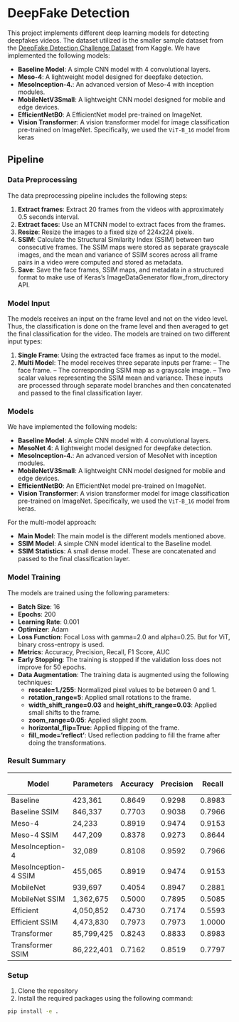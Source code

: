 # DeepFake Detection 
This project implements different deep learning models for detecting deepfakes videos. The dataset utilized is the smaller sample dataset from the [DeepFake Detection Challenge Dataset](https://kaggle.com/deepfake-detection-challenge) from Kaggle. We have implemented the following models:
- **Baseline Model**: A simple CNN model with 4 convolutional layers.
- **Meso-4**: A lightweight model designed for deepfake detection.
- **MesoInception-4.**: An advanced version of Meso-4 with inception modules.
- **MobileNetV3Small**: A lightweight CNN model designed for mobile and edge devices.
- **EfficientNetB0**: A  EfficientNet model pre-trained on ImageNet.
- **Vision Transformer**: A vision transformer model for image classification pre-trained on ImageNet. Specifically, we used the `ViT-B_16` model from keras

## Pipeline
### Data Preprocessing
The data preprocessing pipeline includes the following steps:
1. **Extract frames**: Extract 20 frames from the videos with approximately 0.5 seconds interval.
2. **Extract faces**: Use an MTCNN model to extract faces from the frames.
3. **Resize**: Resize the images to a fixed size of 224x224 pixels.
4. **SSIM**: Calculate the Structural Similarity Index (SSIM) between two consecutive frames. The SSIM maps were stored as separate grayscale images, and the mean and variance of SSIM scores across all frame pairs in a video were computed and stored as metadata.
5. **Save**: Save the face frames, SSIM maps, and metadata in a structured format to make use of Keras’s ImageDataGenerator flow_from_directory API.

### Model Input
The models receives an input on the frame level and not on the video level. Thus, the classification is done on the frame level and then averaged to get the final classification for the video. The models are trained on two different input types:
1. **Single Frame**: Using the extracted face frames as input to the model.
2. **Multi Model**: The model receives three separate inputs per frame:
    – The face frame.
    – The corresponding SSIM map as a grayscale image.
    – Two scalar values representing the SSIM mean and variance.
    These inputs are processed through separate model branches and then concatenated and passed to the final classification layer.

### Models
We have implemented the following models:
- **Baseline Model**: A simple CNN model with 4 convolutional layers.
- **MesoNet 4**: A lightweight model designed for deepfake detection.
- **MesoInception-4.**: An advanced version of MesoNet with inception modules.
- **MobileNetV3Small**: A lightweight CNN model designed for mobile and edge devices.
- **EfficientNetB0**: An  EfficientNet model pre-trained on ImageNet.
- **Vision Transformer**: A vision transformer model for image classification pre-trained on ImageNet. Specifically, we used the `ViT-B_16` model from keras.

For the multi-model approach:
- **Main Model**: The main model is the different models mentioned above.
- **SSIM Model**: A simple CNN model identical to the Baseline model. 
- **SSIM Statistics**: A small dense model.
These are concatenated and passed to the final classification layer.

### Model Training
The models are trained using the following parameters:
- **Batch Size**: 16
- **Epochs**: 200
- **Learning Rate**: 0.001
- **Optimizer**: Adam
- **Loss Function**: Focal Loss with gamma=2.0 and alpha=0.25. But for ViT, binary cross-entropy is used.
- **Metrics**: Accuracy, Precision, Recall, F1 Score, AUC
- **Early Stopping**: The training is stopped if the validation loss does not improve for 50 epochs.
- **Data Augmentation**: The training data is augmented using the following techniques:
    - **rescale=1./255**: Normalized pixel values to be between 0 and 1.
    - **rotation_range=5**: Applied small rotations to the frame.
    - **width_shift_range=0.03** and **height_shift_range=0.03**: Applied small shifts to the frame.
    - **zoom_range=0.05**: Applied slight zoom.
    - **horizontal_flip=True**: Applied flipping of the frame.
    - **fill_mode=’reflect’**: Used reflection padding to fill the frame after doing the transformations.

### Result Summary
| Model | Parameters | Accuracy | Precision | Recall | F1 Score | AUC ROC |
|-------|------------|----------|-----------|--------|----------|---------|
| Baseline | 423,361 | 0.8649 | 0.9298 | 0.8983 | 0.9138 | 0.8927 |
| Baseline SSIM | 846,337 | 0.7703 | 0.9038 | 0.7966 | 0.8468 | 0.8554 |
| Meso-4 | 24,233 | 0.8919 | 0.9474 | 0.9153 | 0.9310 | 0.9288 |
| Meso-4 SSIM | 447,209 | 0.8378 | 0.9273 | 0.8644 | 0.8947 | 0.9141 |
| MesoInception-4 | 32,089 | 0.8108 | 0.9592 | 0.7966 | 0.8704 | 0.9130 |
| MesoInception-4 SSIM | 455,065 | 0.8919 | 0.9474 | 0.9153 | 0.9310 | 0.9220 |
| MobileNet | 939,697 | 0.4054 | 0.8947 | 0.2881 | 0.4359 | 0.7785 |
| MobileNet SSIM | 1,362,675 | 0.5000 | 0.7895 | 0.5085 | 0.6186 | 0.4475 |
| Efficient | 4,050,852 | 0.4730 | 0.7174 | 0.5593 | 0.6286 | 0.4124 |
| Efficient SSIM | 4,473,830 | 0.7973 | 0.7973 | 1.0000 | 0.8872 | 0.4288 |
| Transformer | 85,799,425 | 0.8243 | 0.8833 | 0.8983 | 0.8908 | 0.8023 |
| Transformer SSIM | 86,222,401 | 0.7162 | 0.8519 | 0.7797 | 0.8142 | 0.7548 |


### Setup
1. Clone the repository
2. Install the required packages using the following command:
```bash
pip install -e .
```
